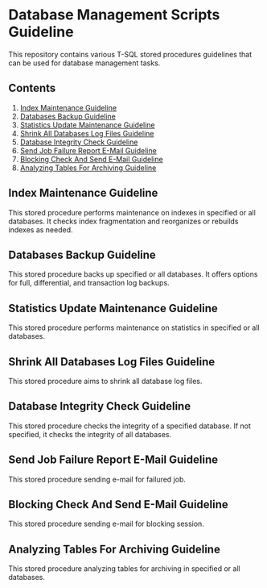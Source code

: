 # Database Management Scripts Guideline

This repository contains various T-SQL stored procedures guidelines that can be used for database management tasks.

## Contents

1. [Index Maintenance Guideline](0001_IndexMaintenanceGuideline.md)
2. [Databases Backup Guideline](002_DatabaseBackupGuideline.md)
3. [Statistics Update Maintenance Guideline](003_StatisticsMaintenanceGuideline.md)
4. [Shrink All Databases Log Files Guideline](004_ShrinkAllLogFiles.md)
5. [Database Integrity Check Guideline](005_IntegrityCheckGuideline.md)
6. [Send Job Failure Report E-Mail Guideline](006_SendJobFailureReportGuideline.md)
7. [Blocking Check And Send E-Mail Guideline](007_BlockingCheckAndSendEmailGuideline.md)
8. [Analyzing Tables For Archiving Guideline](008_AnalyzeTablesToBeArchivedGuideline.md)

## Index Maintenance Guideline

This stored procedure performs maintenance on indexes in specified or all databases. It checks index fragmentation and reorganizes or rebuilds indexes as needed.

## Databases Backup Guideline

This stored procedure backs up specified or all databases. It offers options for full, differential, and transaction log backups.

## Statistics Update Maintenance Guideline

This stored procedure performs maintenance on statistics in specified or all databases.

## Shrink All Databases Log Files Guideline

This stored procedure aims to shrink all database log files.

## Database Integrity Check Guideline

This stored procedure checks the integrity of a specified database. If not specified, it checks the integrity of all databases.

## Send Job Failure Report E-Mail Guideline

This stored procedure sending e-mail for failured job.

## Blocking Check And Send E-Mail Guideline

This stored procedure sending e-mail for blocking session.

## Analyzing Tables For Archiving Guideline

This stored procedure analyzing tables for archiving in specified or all databases.
